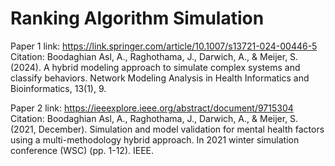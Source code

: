 # Ranking Algorithm Simulation

Paper 1 link: https://link.springer.com/article/10.1007/s13721-024-00446-5
Citation: Boodaghian Asl, A., Raghothama, J., Darwich, A., & Meijer, S. (2024). A hybrid modeling approach to simulate complex systems and classify behaviors. Network Modeling Analysis in Health Informatics and Bioinformatics, 13(1), 9.
 

Paper 2 link: https://ieeexplore.ieee.org/abstract/document/9715304
Citation: Boodaghian Asl, A., Raghothama, J., Darwich, A., & Meijer, S. (2021, December). Simulation and model validation for mental health factors using a multi-methodology hybrid approach. In 2021 winter simulation conference (WSC) (pp. 1-12). IEEE.
